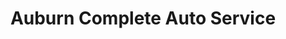 ---
title: "Auburn Complete Auto Service"
url: /auburn/auburn-complete-auto-service/
shop: Autowerkstatt
---